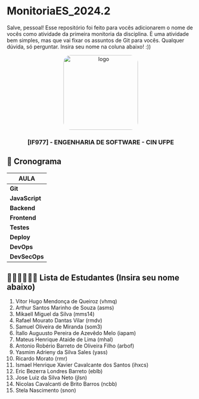 # MonitoriaES_2024.2

Salve, pessoal! Esse repositório foi feito para vocês adicionarem o nome de vocês como atividade da primeira monitoria da disciplina. È uma atividade bem simples, mas que vai fixar os assuntos de Git para vocês. Qualquer dúvida, só perguntar. Insira seu nome na coluna abaixo! :)) 

<div align="center">

  <img src="https://user-images.githubusercontent.com/42525687/203692147-cb274f74-7e73-4869-b460-1dc967fb4786.png" alt="logo" width="200" height="auto" style="border-radius:20px;" />

  <h3>
    [IF977] - ENGENHARIA DE SOFTWARE - CIN UFPE
  </h3>

</div>

## :calendar: Cronograma

| AULA          |
| ------------- |
| **Git**       |
| **JavaScript**|
| **Backend**   |
| **Frontend**  |
| **Testes**    |
| **Deploy**    |
| **DevOps**    |
| **DevSecOps** |

## 👨🏽‍💻👩🏻‍💻 Lista de Estudantes (Insira seu nome abaixo)
1. Vitor Hugo Mendonça de Queiroz (vhmq)
2. Arthur Santos Marinho de Souza (asms)
3. Mikaell Miguel da Silva (mms14)
4. Rafael Mourato Dantas Vilar (rmdv)
5. Samuel Oliveira de Miranda (som3)
6. Ítallo Auguusto Pereira de Azevêdo Melo (iapam)
7. Mateus Henrique Ataide de Lima (mhal)
8. Antonio Robério Barreto de Oliveira Filho (arbof)
9. Yasmim Adrieny da Silva Sales (yass)
10. Ricardo Morato (rmr)
11. Ismael Henrique Xavier Cavalcante dos Santos (ihxcs)
12. Eric Bezerra Londres Barreto (eblb)
13. Jose Luiz da Silva Neto (jlsn)
14. Nicolas Cavalcanti de Brito Barros (ncbb)
15. Stela Nascimento (snon)
